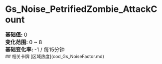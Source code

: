 # Gs_Noise_PetrifiedZombie_AttackCount  
  
<div style="font-size:1.2em"><b>基础值: </b> 0 </div>  
<div style="font-size:1.2em"><b>变化范围: </b> 0 ~ 8 </div>  
<div style="font-size:1.2em"><b>基础变化率: </b> -1 / 每15分钟 </div>  
## 相关卡牌  
[区域热度](cod_Gs_NoiseFactor.md)  


<script>document.title="Gs_Noise_PetrifiedZombie_AttackCount - 卡牌生存百科 Card Survival Wiki";</script>
